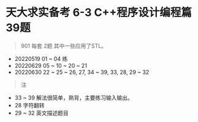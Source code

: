 # 天大求实备考 6-3 C++程序设计编程篇 39题
> 901 每套 2题
> 其中一些应用了STL。

- 20220519 01 ~ 04 练
- 20220629 05 ~ 10 ~ 20 ~ 21
- 20220630 22 ~ 25 ~ 26, 27, 34 ~ 39, 33, 28, 29 ~ 32  

> 注
- 33 ~ 39 解法很简单，熟背，主要练习输入输出。
- 28 字符翻转 
- 29 ~ 32 英文描述题目